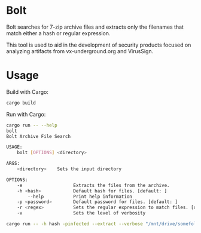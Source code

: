 # Bolt
Bolt searches for 7-zip archive files and extracts only the filenames that match either a hash or regular expression.

This tool is used to aid in the development of security products focused on analyzing artifacts from vx-underground.org and VirusSign.

# Usage
Build with Cargo:
```bash
cargo build
```

Run with Cargo:
```bash
cargo run -- --help
bolt 
Bolt Archive File Search

USAGE:
    bolt [OPTIONS] <directory>

ARGS:
    <directory>    Sets the input directory

OPTIONS:
    -e                   Extracts the files from the archive.
    -h <hash>            Default hash for files. [default: ]
        --help           Print help information
    -p <password>        Default password for files. [default: ]
    -r <regex>           Sets the regular expression to match files. [default: .*]
    -v                   Sets the level of verbosity

cargo run -- -h hash -pinfected --extract --verbose "/mnt/drive/somefolder"
```
